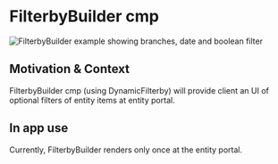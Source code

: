# FilterbyBuilder cmp
![FilterbyBuilder example showing branches, date and boolean filter](https://i.ibb.co/BqwS7p0/Screenshot-2023-01-05-at-16-00-56.png)

## Motivation & Context

FilterbyBuilder cmp (using DynamicFilterby) will provide client an UI of optional filters of entity items at entity portal.

## In app use

Currently, FilterbyBuilder renders only once at the entity portal.

